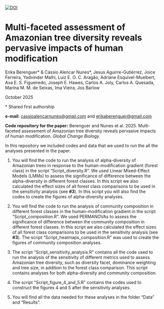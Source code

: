 [![DOI](https://zenodo.org/badge/1080410947.svg)](https://doi.org/10.5281/zenodo.17407988)
# **Multi-faceted assessment of Amazonian tree diversity reveals pervasive impacts of human modification**

Erika Berenguer\* & Cássio Alencar Nunes\*, Jesus Aguirre-Gutiérrez, Joice Ferreira, Yadvinder Malhi, Luiz E. O. C. Aragão, Adriane Esquivel-Muelbert, Axa E. S. Figueiredo, Joseph E. Hawes, Carlos A. Joly, Carlos A. Quesada, Marina M. M. de Seixas, Ima Vieira, Jos Barlow

October 2025

\* Shared first authorship

**e-mail**: [cassioalencarnunes\@gmail.com](mailto:cassioalencarnunes@gmail.com) and [erikaberenguer\@gmail.com](mailto:erikaberenguer@gmail.com)

**Code repository for the paper:** Berenguer and Nunes et al. 2025. Multi-faceted assessment of Amazonian tree diversity reveals pervasive impacts of human modification. *Global Change Biology*.

In this repository we included codes and data that we used to run the all the analyses presented in the paper.

1.  You will find the code to run the analysis of alpha-diversity of Amazonian trees in response to the human-modification gradient (forest class) in the script “Script_diversity.R”. We used Linear Mixed-Effect Models (LMMs) to assess the significance of difference between the alpha-diversity in different forest classes. In this script we also calculated the effect sizes of all forest class comparisons to be used in the sensitivity analysis (see **#3**). In this script you will also find the codes to create the figures of alpha-diversity analyses.

2.  You will find the code to run the analysis of community composition in different forest classes in the human-modification gradient in the script “Script_composition.R”. We used PERMANOVAs to assess the significance of difference between the community composition in different forest classes. In this script we also calculated the effect sizes of all forest class comparisons to be used in the sensitivity analysis (see **#3**). The script “Script_heatmaps_composition.R” was used to create the figures of community composition analyses.

3.  The script “Script_sensitivity_analysis.R” contains all the code used to run the analysis of the sensitivity of different metrics used to assess Amazonian tree diversity, such as diversity facet, dominance weighting and tree size, in addition to the forest class comparison. This script contains analyses for both alpha-diversity and community composition.

4.  The script "Script_figure_4_and_5.R" contains the codes used to construct the figures 4 and 5 after the sensitivity analyses.

5.  You will find all the data needed for these analyses in the folder “Data” and “Results”.
